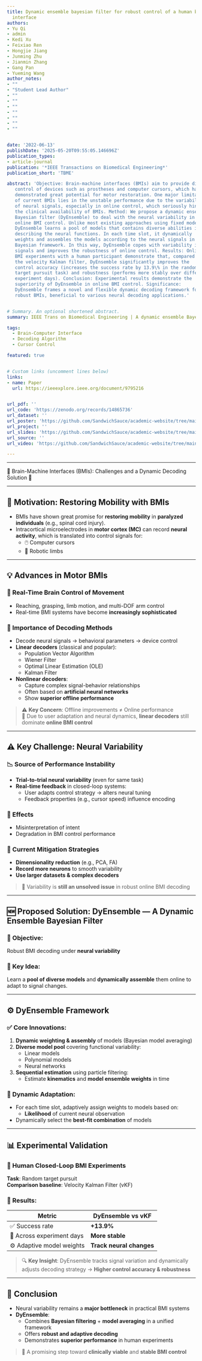 ```yaml
---
title: Dynamic ensemble bayesian filter for robust control of a human brain-machine
  interface
authors:
- Yu Qi
- admin
- Kedi Xu
- Feixiao Ren
- Hongjie Jiang
- Junming Zhu
- Jianmin Zhang
- Gang Pan
- Yueming Wang
author_notes:
- ""
- "Student Lead Author"
- ""
- ""
- ""
- ""
- ""
- ""
- ""


date: '2022-06-13'
publishDate: '2025-05-20T09:55:05.146696Z'
publication_types:
- article-journal
publication: '*IEEE Transactions on Biomedical Engineering*'
publication_short: 'TBME'

abstract: 'Objective: Brain-machine interfaces (BMIs) aim to provide direct brain
   control of devices such as prostheses and computer cursors, which have
   demonstrated great potential for motor restoration. One major limitation
   of current BMIs lies in the unstable performance due to the variability
   of neural signals, especially in online control, which seriously hinders
   the clinical availability of BMIs. Method: We propose a dynamic ensemble
   Bayesian filter (DyEnsemble) to deal with the neural variability in
   online BMI control. Unlike most existing approaches using fixed models,
   DyEnsemble learns a pool of models that contains diverse abilities in
   describing the neural functions. In each time slot, it dynamically
   weights and assembles the models according to the neural signals in a
   Bayesian framework. In this way, DyEnsemble copes with variability in
   signals and improves the robustness of online control. Results: Online
   BMI experiments with a human participant demonstrate that, compared with
   the velocity Kalman filter, DyEnsemble significantly improves the
   control accuracy (increases the success rate by 13.9\% in the random
   target pursuit task) and robustness (performs more stably over different
   experiment days). Conclusion: Experimental results demonstrate the
   superiority of DyEnsemble in online BMI control. Significance:
   DyEnsemble frames a novel and flexible dynamic decoding framework for
   robust BMIs, beneficial to various neural decoding applications.'


# Summary. An optional shortened abstract.
summary: IEEE Trans on Biomedical Engineering | A dynamic ensemble Bayesian filter (DyEnsemble) is proposed to improve the robustness of online brain-machine interface (BMI) control by adaptively combining multiple neural decoding models to handle neural signal variability, showing significantly better accuracy and stability than conventional methods.

tags:
  - Brain-Computer Interface
  - Decoding Algorithm
  - Cursor Control

featured: true


# Custom links (uncomment lines below)
links:
- name: Paper
  url: https://ieeexplore.ieee.org/document/9795216


url_pdf: ''
url_code: 'https://zenodo.org/records/14865736'
url_dataset: ''
url_poster: 'https://github.com/SandwichSauce/academic-website/tree/main/content/publication/2022-tbme-dynamic/2022-tbme-dynamic-poster.pdf'
url_project: ''
url_slides: 'https://github.com/SandwichSauce/academic-website/tree/main/content/publication/2022-tbme-dynamic/2022-tbme-dynamic-slides.pdf'
url_source: ''
url_video: 'https://github.com/SandwichSauce/academic-website/tree/main/content/publication/2022-tbme-dynamic/2022-tbme-dynamic-video.mp4'

---
```


---

🔶 Brain-Machine Interfaces (BMIs): Challenges and a Dynamic Decoding Solution 🔶

---

## 🚀 Motivation: Restoring Mobility with BMIs

- BMIs have shown great promise for **restoring mobility** in **paralyzed individuals** (e.g., spinal cord injury).
- Intracortical microelectrodes in **motor cortex (MC)** can record **neural activity**, which is translated into control signals for:
  - 🖱️ Computer cursors  
  - 🤖 Robotic limbs

---

## 💡 Advances in Motor BMIs

### 🔄 Real-Time Brain Control of Movement
- Reaching, grasping, limb motion, and multi-DOF arm control
- Real-time BMI systems have become **increasingly sophisticated**

### 🧮 Importance of Decoding Methods
- Decode neural signals → behavioral parameters → device control
- **Linear decoders** (classical and popular):
  - Population Vector Algorithm
  - Wiener Filter
  - Optimal Linear Estimation (OLE)
  - Kalman Filter  
- **Nonlinear decoders**:
  - Capture complex signal-behavior relationships
  - Often based on **artificial neural networks**
  - Show **superior offline performance**

> ⚠️ **Key Concern**: Offline improvements ≠ Online performance  
> 🧠 Due to user adaptation and neural dynamics, **linear decoders** still dominate **online BMI control**

---

## ⚠️ Key Challenge: Neural Variability

### 📉 Source of Performance Instability
- **Trial-to-trial neural variability** (even for same task)
- **Real-time feedback** in closed-loop systems:
  - User adapts control strategy → alters neural tuning
  - Feedback properties (e.g., cursor speed) influence encoding

### 🧪 Effects
- Misinterpretation of intent  
- Degradation in BMI control performance

### 🧰 Current Mitigation Strategies
- **Dimensionality reduction** (e.g., PCA, FA)
- **Record more neurons** to smooth variability
- **Use larger datasets & complex decoders**

> 🚫 Variability is **still an unsolved issue** in robust online BMI decoding

---

## 🆕 Proposed Solution: **DyEnsemble** — A Dynamic Ensemble Bayesian Filter

### 🎯 Objective:
Robust BMI decoding under **neural variability**

### 🔧 Key Idea:
Learn a **pool of diverse models** and **dynamically assemble** them online to adapt to signal changes.

---

## ⚙️ DyEnsemble Framework

### ✅ Core Innovations:
1. **Dynamic weighting & assembly** of models (Bayesian model averaging)
2. **Diverse model pool** covering functional variability:
   - Linear models
   - Polynomial models
   - Neural networks
3. **Sequential estimation** using particle filtering:
   - Estimate **kinematics** and **model ensemble weights** in time

### 🧠 Dynamic Adaptation:
- For each time slot, adaptively assign weights to models based on:
  - **Likelihood** of current neural observation
- Dynamically select the **best-fit combination** of models

---

## 📊 Experimental Validation

### 👤 Human Closed-Loop BMI Experiments

**Task**: Random target pursuit  
**Comparison baseline**: Velocity Kalman Filter (vKF)

### 🚀 Results:
| Metric                       | DyEnsemble vs vKF      |
|-----------------------------|------------------------|
| ✅ Success rate             | **+13.9%**             |
| 📅 Across experiment days   | **More stable**        |
| ⚙️ Adaptive model weights  | **Track neural changes** |

> 🔍 **Key Insight**: DyEnsemble tracks signal variation and dynamically adjusts decoding strategy → **Higher control accuracy & robustness**

---

## 📌 Conclusion

- Neural variability remains a **major bottleneck** in practical BMI systems
- **DyEnsemble**:
  - Combines **Bayesian filtering** + **model averaging** in a unified framework
  - Offers **robust and adaptive decoding**
  - Demonstrates **superior performance** in human experiments

> 🎯 A promising step toward **clinically viable** and **stable BMI control**

